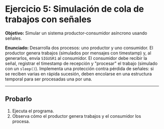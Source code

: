 # Ejercicio 5: Simulación de cola de trabajos con señales

**Objetivo:** Simular un sistema productor-consumidor asíncrono usando señales.

**Enunciado:**
Desarrolla dos procesos: uno productor y uno consumidor. El productor genera trabajos (simulados por mensajes con timestamp) y, al generarlos, envía `SIGUSR1` al consumidor. El consumidor debe recibir la señal, registrar el timestamp de recepción y "procesar" el trabajo (simulado con un `sleep()`). Implementa una protección contra pérdida de señales: si se reciben varias en rápida sucesión, deben encolarse en una estructura temporal para ser procesadas una por una.

---

## Probarlo

1. Ejecuta el programa.
2. Observa cómo el productor genera trabajos y el consumidor los procesa.
